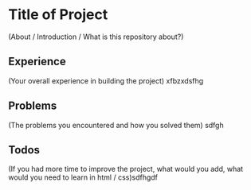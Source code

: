# Title of Project 
(About / Introduction / What is this repository about?)



## Experience
(Your overall experience in building the project)
xfbzxdsfhg
## Problems
(The problems you encountered and how you solved them)
sdfgh
## Todos
(If you had more time to improve the project, what would you add, what would you need to learn in html / css)sdfhgdf